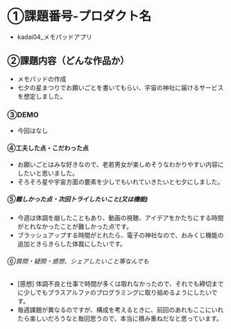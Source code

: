 # ①課題番号-プロダクト名
- kadai04_メモパッドアプリ

## ②課題内容（どんな作品か）
- メモパッドの作成
- 七夕の星まつりでお願いごとを書いてもらい、宇宙の神社に届けるサービスを想定しました。

### ③DEMO
- 今回はなし

#### ④工夫した点・こだわった点
- お願いごとはみな好きなので、老若男女が楽しめそうなわかりやすい内容にしたいと思いました。
- そろそろ星や宇宙方面の要素を少しでもいれていきたいと七夕にしました。

##### ⑤難しかった点・次回トライしたいこと(又は機能)
- 今週は体調を崩したこともあり、動画の視聴、アイデアをかたちにする時間がとれなかったことが難しかった点です。
- ブラッシュアップする時間がとれたら、電子の神社なので、おみくじ機能の追加ときらきらした体裁にしたいです。

###### ⑥質問・疑問・感想、シェアしたいこと等なんでも
- [感想] 体調不良と仕事で時間が多くは取れなかったので、それでも締切までに少しでもプラスアルファのプログラミングに取り組めるようにしたいです。
- 毎週課題が異なるのですが、構成を考えるときに、前回のあれもここにいれたら楽しいだろうなと毎回思うので、本当に積み重ねだなと思っています。
